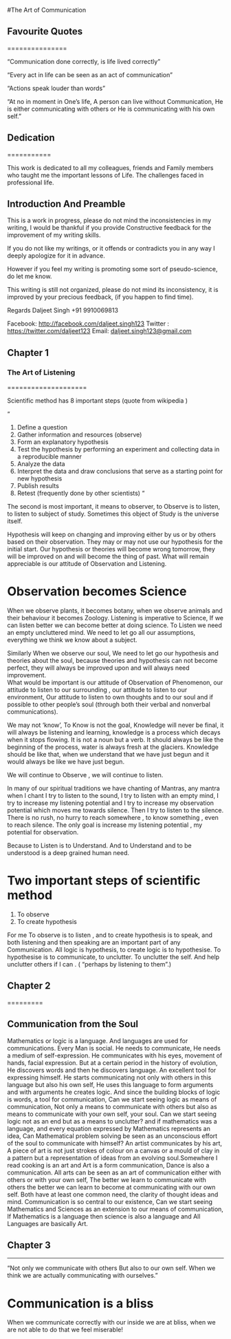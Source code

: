 #The Art of Communication


## Favourite Quotes
   ===============


“Communication done correctly, is life lived correctly”

                                                                 
“Every act in life can be seen as an act of communication”


“Actions speak louder than words” 


“At no in moment in One’s life, A person can live without Communication, He is either communicating with others or He is communicating with his own self.”

## Dedication
   ===========


This work is dedicated to all my colleagues, friends  and Family members  who taught me the important lessons of Life. The challenges faced in professional life.



## Introduction And Preamble


This is a work in progress, please do not mind the inconsistencies in my writing, I would be thankful if you provide Constructive feedback for the improvement of my writing skills.

If you do not like my writings, or it offends or contradicts you in any way I deeply apologize for it in advance. 

However if you feel my writing is promoting some sort of pseudo-science, do let me know.

This writing is still not organized, please do not mind its inconsistency, it is improved by your precious feedback, (if you happen to find time).


Regards
Daljeet Singh
+91 9910069813

Facebook: http://facebook.com/daljeet.singh123
Twitter : https://twitter.com/daljeet123
Email: daljeet.singh123@gmail.com 


## Chapter 1


### The Art of Listening 
====================


Scientific method has 8 important steps (quote from wikipedia )

“
1. Define a question
2. Gather information and resources (observe)
3. Form an explanatory hypothesis
4. Test the hypothesis by performing an experiment and collecting data in a reproducible manner
5. Analyze the data
6. Interpret the data and draw conclusions that serve as a starting point for new hypothesis
7. Publish results
8. Retest (frequently done by other scientists)
“

The second is most important, it means to observer, to Observe is to listen, to listen to subject of study. Sometimes this object of Study is the universe itself.

Hypothesis will keep on changing and improving either by us or by others based on their observation. They may or may not use our hypothesis for the initial start. Our hypothesis or theories will become wrong tomorrow, they will be improved on and will become the thing of past.
What will remain appreciable is our attitude of Observation and Listening. 

Observation becomes Science 
===========================

When we observe plants, it becomes botany, when we observe animals and their behaviour it becomes Zoology. 
Listening is imperative to Science, If we can listen better we can become better at doing science.
To Listen we need an empty uncluttered mind. We need to let go all our assumptions, everything we think we know about a subject.

Similarly When we observe our soul, We need to let go our hypothesis and theories about the soul, because theories and hypothesis can not become perfect, they will always be improved upon and will always need improvement.  
What would be important is our attitude of Observation of Phenomenon, our attitude to listen to our surrounding , our attitude to listen to our environment, Our attitude to listen to own thoughts and to our soul and if possible to other people’s soul (through both their verbal and nonverbal communications). 

We may not ‘know’, To Know is not the goal, Knowledge will never be final, it will always be listening and learning, knowledge is a process which decays when it stops flowing. It is not a noun but a verb. It should always be like the beginning of the process, water is always fresh at the glaciers.
Knowledge should be like that, when we understand that we have just begun and it would always be like we have just begun.

We will continue to Observe , we will continue to listen.

In many of our spiritual traditions we have chanting of Mantras, any mantra when I chant I try to listen to the sound, I try to listen with an empty mind, I try to increase my listening potential and I try to increase my observation potential which moves me towards silence. Then I try to listen to the silence. There is no rush, no hurry to reach somewhere , to know something , even to reach silence.
The only goal is increase my listening potential , my potential for observation.

Because to Listen is to Understand. And to Understand and to be understood is a deep grained human need.
 
Two important steps of scientific method
========================================

1. To observe
2. To create hypothesis

For me To observe is to listen , and to create hypothesis is to speak, and both listening and then speaking are an important part of any Communication. 
All logic is hypothesis, to create logic is to hypothesise. To hypothesise is to communicate,  to unclutter. To unclutter the self. And help unclutter others if I can .  ( “perhaps by listening to them”.)

## Chapter 2
=========	

Communication from the Soul
---------------------------


Mathematics or logic is a language.
And languages are used for communications.
Every Man is social.
He needs to communicate, He needs a medium of self-expression. He communicates with his eyes, movement of hands,  facial expression.
But at a certain period in the history of evolution, He discovers words and then he discovers language. An excellent tool for expressing himself.
He starts communicating not only with others in this language but also his own self, He uses this language to form arguments and with arguments he creates logic.
And since the building blocks of logic is words, a tool for communication, Can we start seeing logic as means of communication, Not only a means to communicate with others but also as means to communicate with your own self, your soul.
       Can we start seeing logic not as an end but as a means to unclutter? and if mathematics was a language, and every equation expressed by Mathematics represents an idea, Can Mathematical problem solving be seen as an unconscious effort of the soul to communicate with himself?
     An artist communicates by his art, A piece of art is not just strokes of colour on a canvas or a mould of clay in a pattern but a representation of ideas from an evolving soul.Somewhere I read cooking is an art and Art is a form communication, Dance is also a communication. All arts can be seen as an art of communication either with others or with your own self, The better we learn to communicate with others the better we can learn to become at communicating with our own self. Both have at least one common need, the clarity of thought ideas and mind.
    Communication is so central to our existence, Can we start seeing Mathematics and Sciences as an extension to our means of communication, If Mathematics is a language then science is also a language and All Languages are basically Art.




## Chapter 3
--------------

“Not only we communicate with others But also to our own self. When we think we are actually communicating with ourselves.”


Communication is a bliss
=================


When we communicate correctly with our inside we are at bliss, when we are not able to do that we feel miserable! 


